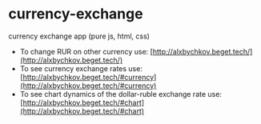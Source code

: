 # currency-exchange
currency exchange app
(pure js, html, css)

* To change RUR on other currency use: [http://alxbychkov.beget.tech/](http://alxbychkov.beget.tech/)
* To see currency exchange rates use: [http://alxbychkov.beget.tech/#currency](http://alxbychkov.beget.tech/#currency)
* To see chart dynamics of the dollar-ruble exchange rate use: [http://alxbychkov.beget.tech/#chart](http://alxbychkov.beget.tech/#chart)
